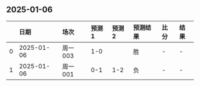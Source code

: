 

## 2025-01-06

|    | 日期       | 场次    | 预测1   | 预测2   | 预测结果   | 比分   | 结果   |
|---:|:-----------|:--------|:--------|:--------|:-----------|:-------|:-------|
|  0 | 2025-01-06 | 周一003 | 1-0     |         | 胜         | -      | -      |
|  1 | 2025-01-06 | 周一001 | 0-1     | 1-2     | 负         | -      | -      |

